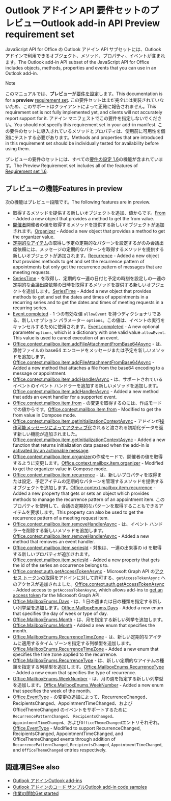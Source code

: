 # <a name="outlook-add-in-api-preview-requirement-set"></a><span data-ttu-id="697b2-101">Outlook アドイン API 要件セットのプレビュー</span><span class="sxs-lookup"><span data-stu-id="697b2-101">Outlook add-in API Preview requirement set</span></span>

<span data-ttu-id="697b2-102">JavaScript API for Office の Outlook アドイン API サブセットには、Outlook アドインで利用できるオブジェクト、メソッド、プロパティ、イベントが含まれます。</span><span class="sxs-lookup"><span data-stu-id="697b2-102">The Outlook add-in API subset of the JavaScript API for Office includes objects, methods, properties and events that you can use in an Outlook add-in.</span></span>

> [!NOTE]
> <span data-ttu-id="697b2-103">このマニュアルでは、**プレビュー**が[要件を設定](/javascript/office/requirement-sets/outlook-api-requirement-sets)します。</span><span class="sxs-lookup"><span data-stu-id="697b2-103">This documentation is for a **preview** [requirement set](/javascript/office/requirement-sets/outlook-api-requirement-sets).</span></span> <span data-ttu-id="697b2-104">この要件セットはまだ完全には実装されていないため、このサポートはクライアントによって正確に報告されません。</span><span class="sxs-lookup"><span data-stu-id="697b2-104">This requirement set is not fully implemented yet, and clients will not accurately report support for it.</span></span> <span data-ttu-id="697b2-105">アドイン マニフェストでこの要件を指定しないでください。</span><span class="sxs-lookup"><span data-stu-id="697b2-105">You should not specify this requirement set in your add-in manifest.</span></span> <span data-ttu-id="697b2-106">この要件のセットに導入されているメソッドとプロパティは、使用前に可用性を個別にテストする必要があります。</span><span class="sxs-lookup"><span data-stu-id="697b2-106">Methods and properties that are introduced in this requirement set should be individually tested for availability before using them.</span></span>

<span data-ttu-id="697b2-107">プレビューの要件のセットには、すべての[要件の設定 1.6](../requirement-set-1.6/outlook-requirement-set-1.6.md)の機能が含まれています。</span><span class="sxs-lookup"><span data-stu-id="697b2-107">The Preview Requirement set includes all of the features of [Requirement set 1.6](../requirement-set-1.6/outlook-requirement-set-1.6.md).</span></span>

## <a name="features-in-preview"></a><span data-ttu-id="697b2-108">プレビューの機能</span><span class="sxs-lookup"><span data-stu-id="697b2-108">Features in preview</span></span>

<span data-ttu-id="697b2-109">次の機能はプレビュー段階です。</span><span class="sxs-lookup"><span data-stu-id="697b2-109">The following features are in preview.</span></span>

- <span data-ttu-id="697b2-110">[](/javascript/api/outlook/office.from)取得するメソッドを提供する新しいオブジェクトを追加、値からです。</span><span class="sxs-lookup"><span data-stu-id="697b2-110">[From](/javascript/api/outlook/office.from) - Added a new object that provides a method to get the from value.</span></span>
- <span data-ttu-id="697b2-111">[開催者](/javascript/api/outlook/office.organizer)開催者の値を取得するメソッドを提供する新しいオブジェクトが追加されます。</span><span class="sxs-lookup"><span data-stu-id="697b2-111">[Organizer](/javascript/api/outlook/office.organizer) - Added a new object that provides a method to get the organizer value.</span></span>
- <span data-ttu-id="697b2-112">[定期的なアイテム](/javascript/api/outlook/office.recurrence)の取得し予定の定期的なパターンを設定するがのみ会議出席依頼には、メッセージの定期的なパターンを取得するメソッドを提供する新しいオブジェクトが追加されます。</span><span class="sxs-lookup"><span data-stu-id="697b2-112">[Recurrence](/javascript/api/outlook/office.recurrence) - Added a new object that provides methods to get and set the recurrence pattern of appointments but only get the recurrence pattern of messages that are meeting requests.</span></span>
- <span data-ttu-id="697b2-113">[SeriesTime](/javascript/api/outlook/office.seriestime) - を取得し、定期的な一連の日付と予定の時刻を設定しの一連の定期的な会議出席依頼の日時を取得するメソッドを提供する新しいオブジェクトを追加します。</span><span class="sxs-lookup"><span data-stu-id="697b2-113">[SeriesTime](/javascript/api/outlook/office.seriestime) - Added a new object that provides methods to get and set the dates and times of appointments in a recurring series and to get the dates and times of meeting requests in a recurring series.</span></span>
- <span data-ttu-id="697b2-p102">[Event.completed](/javascript/api/office/office.addincommands.event#completed-options-) - 1 つの有効な値 `allowEvent` を持つディクショナリである、新しいオプション パラメーター `options`。この値は、イベントの実行をキャンセルするために使用されます。</span><span class="sxs-lookup"><span data-stu-id="697b2-p102">[Event.completed](/javascript/api/office/office.addincommands.event#completed-options-) - A new optional parameter `options`, which is a dictionary with one valid value `allowEvent`. This value is used to cancel execution of an event.</span></span>
- <span data-ttu-id="697b2-116">[Office.context.mailbox.item.addFileAttachmentFromBase64Async](office.context.mailbox.item.md#addfileattachmentfrombase64asyncbase64file-attachmentname-options-callback) - は、添付ファイルの base64 エンコードをメッセージまたは予定を新しいメソッドを追加します。</span><span class="sxs-lookup"><span data-stu-id="697b2-116">[Office.context.mailbox.item.addFileAttachmentFromBase64Async](office.context.mailbox.item.md#addfileattachmentfrombase64asyncbase64file-attachmentname-options-callback) - Added a new method that attaches a file from the base64 encoding to a message or appointment.</span></span>
- <span data-ttu-id="697b2-117">[Office.context.mailbox.item.addHandlerAsync](office.context.mailbox.item.md#addhandlerasynceventtype-handler-options-callback) - は、サポートされているイベントのイベント ハンドラーを追加する新しいメソッドを追加します。</span><span class="sxs-lookup"><span data-stu-id="697b2-117">[Office.context.mailbox.item.addHandlerAsync](office.context.mailbox.item.md#addhandlerasynceventtype-handler-options-callback) - Added a new method that adds an event handler for a supported event.</span></span>
- <span data-ttu-id="697b2-118">[Office.context.mailbox.item.from](office.context.mailbox.item.md#from-emailaddressdetailsjavascriptapioutlookofficeemailaddressdetailsfromjavascriptapioutlookofficefrom) - の変更を取得するのには、作成モードでの値からです。</span><span class="sxs-lookup"><span data-stu-id="697b2-118">[Office.context.mailbox.item.from](office.context.mailbox.item.md#from-emailaddressdetailsjavascriptapioutlookofficeemailaddressdetailsfromjavascriptapioutlookofficefrom) - Modified to get the from value in Compose mode.</span></span>
- <span data-ttu-id="697b2-119">[Office.context.mailbox.item.getInitializationContextAsync](office.context.mailbox.item.md#getinitializationcontextasyncoptions-callback) - アドインが[操作可能メッセージによってアクティブ化](https://docs.microsoft.com/outlook/actionable-messages/invoke-add-in-from-actionable-message)されると渡される初期化データを返す新しい機能が追加されました。</span><span class="sxs-lookup"><span data-stu-id="697b2-119">[Office.context.mailbox.item.getInitializationContextAsync](office.context.mailbox.item.md#getinitializationcontextasyncoptions-callback) - Added a new function that returns initialization data passed when the add-in is [activated by an actionable message](https://docs.microsoft.com/outlook/actionable-messages/invoke-add-in-from-actionable-message).</span></span>
- <span data-ttu-id="697b2-120">[Office.context.mailbox.item.organizer](office.context.mailbox.item.md#organizer-emailaddressdetailsjavascriptapioutlookofficeemailaddressdetailsorganizerjavascriptapioutlookofficeorganizer)の作成モードで、開催者の値を取得するように変更します。</span><span class="sxs-lookup"><span data-stu-id="697b2-120">[Office.context.mailbox.item.organizer](office.context.mailbox.item.md#organizer-emailaddressdetailsjavascriptapioutlookofficeemailaddressdetailsorganizerjavascriptapioutlookofficeorganizer) - Modified to get the organizer value in Compose mode.</span></span>
- <span data-ttu-id="697b2-121">[Office.context.mailbox.item.recurrence](office.context.mailbox.item.md#nullable-recurrence-recurrencejavascriptapioutlookofficerecurrence) - は、新しいプロパティを取得または設定、予定アイテムの定期的なパターンを管理するメソッドを提供するオブジェクトを追加します。</span><span class="sxs-lookup"><span data-stu-id="697b2-121">[Office.context.mailbox.item.recurrence](office.context.mailbox.item.md#nullable-recurrence-recurrencejavascriptapioutlookofficerecurrence) - Added a new property that gets or sets an object which provides methods to manage the recurrence pattern of an appointment item.</span></span> <span data-ttu-id="697b2-122">このプロパティを使用して、会議の定期的なパターンを取得することもできるアイテムを要求します。</span><span class="sxs-lookup"><span data-stu-id="697b2-122">This property can also be used to get the recurrence pattern of a meeting request item.</span></span>
- <span data-ttu-id="697b2-123">[Office.context.mailbox.item.removeHandlerAsync](office.context.mailbox.item.md#removehandlerasynceventtype-handler-options-callback) - は、イベント ハンドラーを削除する新しいメソッドを追加します。</span><span class="sxs-lookup"><span data-stu-id="697b2-123">[Office.context.mailbox.item.removeHandlerAsync](office.context.mailbox.item.md#removehandlerasynceventtype-handler-options-callback) - Added a new method that removes an event handler.</span></span>
- <span data-ttu-id="697b2-124">[Office.context.mailbox.item.seriesId](office.context.mailbox.item.md#nullable-seriesid-string) - 対象は、一連の出来事の id を取得する新しいプロパティが追加されます。</span><span class="sxs-lookup"><span data-stu-id="697b2-124">[Office.context.mailbox.item.seriesId](office.context.mailbox.item.md#nullable-seriesid-string) - Added a new property that gets the id of the series an occurrence belongs to.</span></span>
- <span data-ttu-id="697b2-125">[Office.context.auth.getAccessTokenAsync](https://docs.microsoft.com/office/dev/add-ins/develop/sso-in-office-add-ins#sso-api-reference) - Microsoft Graph API の[アクセス トークンの取得](https://docs.microsoft.com/outlook/add-ins/authenticate-a-user-with-an-sso-token)をアドインに対して許可する、`getAccessTokenAsync` へのアクセスが追加されました。</span><span class="sxs-lookup"><span data-stu-id="697b2-125">[Office.context.auth.getAccessTokenAsync](https://docs.microsoft.com/office/dev/add-ins/develop/sso-in-office-add-ins#sso-api-reference) - Added access to `getAccessTokenAsync`, which allows add-ins to [get an access token](https://docs.microsoft.com/outlook/add-ins/authenticate-a-user-with-an-sso-token) for the Microsoft Graph API.</span></span>
- <span data-ttu-id="697b2-126">[Office.MailboxEnums.Days](/javascript/api/outlook/office.mailboxenums.days) - は、1 日の週または日の種類を指定する新しい列挙型を追加します。</span><span class="sxs-lookup"><span data-stu-id="697b2-126">[Office.MailboxEnums.Days](/javascript/api/outlook/office.mailboxenums.days) - Added a new enum that specifies the day of week or type of day.</span></span>
- <span data-ttu-id="697b2-127">[Office.MailboxEnums.Month](/javascript/api/outlook/office.mailboxenums.month) - は、月を指定する新しい列挙を追加します。</span><span class="sxs-lookup"><span data-stu-id="697b2-127">[Office.MailboxEnums.Month](/javascript/api/outlook/office.mailboxenums.month) - Added a new enum that specifies the month.</span></span>
- <span data-ttu-id="697b2-128">[Office.MailboxEnums.RecurrenceTimeZone](/javascript/api/outlook/office.mailboxenums.recurrencetimezone) - は、新しい定期的なアイテムに適用するタイム ゾーンを指定する列挙型を追加します。</span><span class="sxs-lookup"><span data-stu-id="697b2-128">[Office.MailboxEnums.RecurrenceTimeZone](/javascript/api/outlook/office.mailboxenums.recurrencetimezone) - Added a new enum that specifies the time zone applied to the recurrence.</span></span>
- <span data-ttu-id="697b2-129">[Office.MailboxEnums.RecurrenceType](/javascript/api/outlook/office.mailboxenums.recurrencetype) - は、新しい定期的なアイテムの種類を指定する列挙型を追加します。</span><span class="sxs-lookup"><span data-stu-id="697b2-129">[Office.MailboxEnums.RecurrenceType](/javascript/api/outlook/office.mailboxenums.recurrencetype) - Added a new enum that specifies the type of recurrence.</span></span>
- <span data-ttu-id="697b2-130">[Office.MailboxEnums.WeekNumber](/javascript/api/outlook/office.mailboxenums.weeknumber) - は、月の週を指定する新しい列挙型を追加します。</span><span class="sxs-lookup"><span data-stu-id="697b2-130">[Office.MailboxEnums.WeekNumber](/javascript/api/outlook/office.mailboxenums.weeknumber) - Added a new enum that specifies the week of the month.</span></span>
- <span data-ttu-id="697b2-131">[Office.EventType](/javascript/api/office/office.eventtype) - の変更の追加によって、RecurrenceChanged、RecipientsChanged、AppointmentTimeChanged、および OfficeThemeChanged のイベントをサポートするために`RecurrencePatternChanged`、 `RecipientsChanged`、 `AppointmentTimeChanged`、および`OfficeThemeChanged`エントリそれぞれ。</span><span class="sxs-lookup"><span data-stu-id="697b2-131">[Office.EventType](/javascript/api/office/office.eventtype) - Modified to support RecurrenceChanged, RecipientsChanged, AppointmentTimeChanged, and OfficeThemeChanged events through addition of `RecurrencePatternChanged`, `RecipientsChanged`, `AppointmentTimeChanged`, and `OfficeThemeChanged` entries respectively.</span></span>

## <a name="see-also"></a><span data-ttu-id="697b2-132">関連項目</span><span class="sxs-lookup"><span data-stu-id="697b2-132">See also</span></span>

- [<span data-ttu-id="697b2-133">Outlook アドイン</span><span class="sxs-lookup"><span data-stu-id="697b2-133">Outlook add-ins</span></span>](https://docs.microsoft.com/outlook/add-ins/)
- [<span data-ttu-id="697b2-134">Outlook アドインのコード サンプル</span><span class="sxs-lookup"><span data-stu-id="697b2-134">Outlook add-in code samples</span></span>](https://developer.microsoft.com/outlook/gallery/?filterBy=Outlook,Samples,Add-ins)
- [<span data-ttu-id="697b2-135">作業の開始</span><span class="sxs-lookup"><span data-stu-id="697b2-135">Get started</span></span>](https://docs.microsoft.com/outlook/add-ins/quick-start)